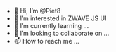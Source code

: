 - 👋 Hi, I’m @Piet8
- 👀 I’m interested in ZWAVE JS UI
- 🌱 I’m currently learning ...
- 💞️ I’m looking to collaborate on ...
- 📫 How to reach me ...

<!---
Piet8/Piet8 is a ✨ special ✨ repository because its `README.md` (this file) appears on your GitHub profile.
You can click the Preview link to take a look at your changes.
--->
